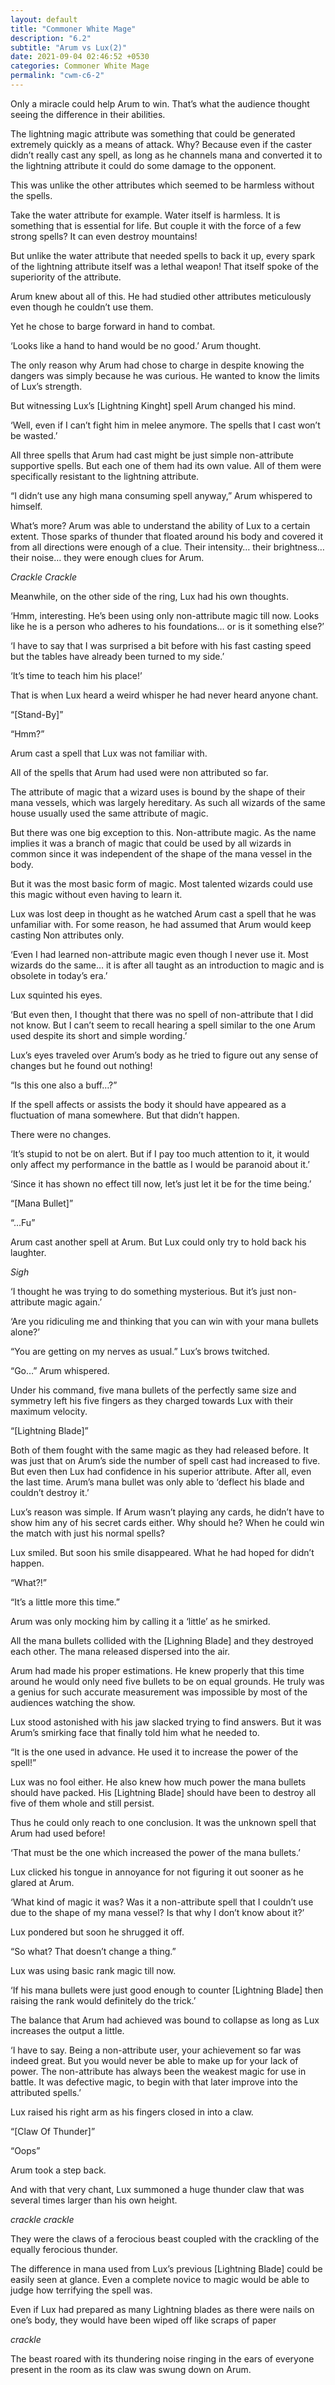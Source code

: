 ```yaml
---
layout: default
title: "Commoner White Mage"
description: "6.2"
subtitle: "Arum vs Lux(2)"
date: 2021-09-04 02:46:52 +0530
categories: Commoner White Mage
permalink: "cwm-c6-2"
---
```


Only a miracle could help Arum to win. That’s what the audience thought seeing the difference in their abilities.

The lightning magic attribute was something that could be generated extremely quickly as a means of attack. Why? Because even if the caster didn’t really cast any spell, as long as he channels mana and converted it to the lightning attribute it could do some damage to the opponent.

This was unlike the other attributes which seemed to be harmless without the spells.

Take the water attribute for example. Water itself is harmless. It is something that is essential for life. But couple it with the force of a few strong spells? It can even destroy mountains!

But unlike the water attribute that needed spells to back it up, every spark of the lightning attribute itself was a lethal weapon! That itself spoke of the superiority of the attribute.

Arum knew about all of this. He had studied other attributes meticulously even though he couldn’t use them.

Yet he chose to barge forward in hand to combat.

‘Looks like a hand to hand would be no good.’ Arum thought.

The only reason why Arum had chose to charge in despite knowing the dangers was simply because he was curious. He wanted to know the limits of Lux’s strength.

But witnessing Lux’s [Lightning Kinght] spell Arum changed his mind.

‘Well, even if I can’t fight him in melee anymore. The spells that I cast won’t be wasted.’ 

All three spells that Arum had cast might be just simple non-attribute supportive spells. But each one of them had its own value. All of them were specifically resistant to the lightning attribute.

“I didn’t use any high mana consuming spell anyway,” Arum whispered to himself.

What’s more? Arum was able to understand the ability of Lux to a certain extent. Those sparks of thunder that floated around his body and covered it from all directions were enough of a clue. Their intensity… their brightness… their noise… they were enough clues for Arum.

*Crackle* *Crackle*

Meanwhile, on the other side of the ring, Lux had his own thoughts.

‘Hmm, interesting. He’s been using only non-attribute magic till now. Looks like he is a person who adheres to his foundations… or is it something else?’

‘I have to say that I was surprised a bit before with his fast casting speed but the tables have already been turned to my side.’

‘It’s time to teach him his place!’

That is when Lux heard a weird whisper he had never heard anyone chant.

“[Stand-By]”

“Hmm?”

Arum cast a spell that Lux was not familiar with.

All of the spells that Arum had used were non attributed so far.

The attribute of magic that a wizard uses is bound by the shape of their mana vessels, which was largely hereditary. As such all wizards of the same house usually used the same attribute of magic.

But there was one big exception to this. Non-attribute magic. As the name implies it was a branch of magic that could be used by all wizards in common since it was independent of the shape of the mana vessel in the body.

But it was the most basic form of magic. Most talented wizards could use this magic without even having to learn it.

Lux was lost deep in thought as he watched Arum cast a spell that he was unfamiliar with. For some reason, he had assumed that Arum would keep casting Non attributes only.

‘Even I had learned non-attribute magic even though I never use it. Most wizards do the same… it is after all taught as an introduction to magic and is obsolete in today’s era.’ 

Lux squinted his eyes.

‘But even then, I thought that there was no spell of non-attribute that I did not know. But I can’t seem to recall hearing a spell similar to the one Arum used despite its short and simple wording.’ 

Lux’s eyes traveled over Arum’s body as he tried to figure out any sense of changes but he found out nothing!

“Is this one also a buff…?”

If the spell affects or assists the body it should have appeared as a fluctuation of mana somewhere. But that didn’t happen. 

There were no changes.

‘It’s stupid to not be on alert. But if I pay too much attention to it, it would only affect my performance in the battle as I would be paranoid about it.’ 

‘Since it has shown no effect till now, let’s just let it be for the time being.’

“[Mana Bullet]”

“…Fu” 

Arum cast another spell at Arum. But Lux could only try to hold back his laughter.

*Sigh*

‘I thought he was trying to do something mysterious. But it’s just non-attribute magic again.’

‘Are you ridiculing me and thinking that you can win with your mana bullets alone?’

“You are getting on my nerves as usual.” Lux’s brows twitched.

“Go…” Arum whispered.

Under his command, five mana bullets of the perfectly same size and symmetry left his five fingers as they charged towards Lux with their maximum velocity.

“[Lightning Blade]”

Both of them fought with the same magic as they had released before. It was just that on Arum’s side the number of spell cast had increased to five. But even then Lux had confidence in his superior attribute. After all, even the last time. Arum’s mana bullet was only able to ‘deflect his blade and couldn’t destroy it.’

Lux’s reason was simple. If Arum wasn’t playing any cards, he didn’t have to show him any of his secret cards either. Why should he? When he could win the match with just his normal spells?

Lux smiled. But soon his smile disappeared. What he had hoped for didn’t happen.

“What?!”

“It’s a little more this time.”

Arum was only mocking him by calling it a ‘little’ as he smirked.

All the mana bullets collided with the [Lighning Blade] and they destroyed each other. The mana released dispersed into the air.

Arum had made his proper estimations. He knew properly that this time around he would only need five bullets to be on equal grounds. He truly was a genius for such accurate measurement was impossible by most of the audiences watching the show.

Lux stood astonished with his jaw slacked trying to find answers. But it was Arum’s smirking face that finally told him what he needed to.

“It is the one used in advance. He used it to increase the power of the spell!”

Lux was no fool either. He also knew how much power the mana bullets should have packed. His [Lightning Blade] should have been to destroy all five of them whole and still persist.

Thus he could only reach to one conclusion. It was the unknown spell that Arum had used before!

‘That must be the one which increased the power of the mana bullets.’

Lux clicked his tongue in annoyance for not figuring it out sooner as he glared at Arum.

‘What kind of magic it was? Was it a non-attribute spell that I couldn’t use due to the shape of my mana vessel? Is that why I don’t know about it?’

Lux pondered but soon he shrugged it off.

“So what? That doesn’t change a thing.”

Lux was using basic rank magic till now. 

‘If his mana bullets were just good enough to counter [Lightning Blade] then raising the rank would definitely do the trick.’

The balance that Arum had achieved was bound to collapse as long as Lux increases the output a little.

‘I have to say. Being a non-attribute user, your achievement so far was indeed great. But you would never be able to make up for your lack of power. The non-attribute has always been the weakest magic for use in battle. It was defective magic, to begin with that later improve into the attributed spells.’

Lux raised his right arm as his fingers closed in into a claw.

“[Claw Of Thunder]”

“Oops” 

Arum took a step back.

And with that very chant, Lux summoned a huge thunder claw that was several times larger than his own height.

*crackle* *crackle*

They were the claws of a ferocious beast coupled with the crackling of the equally ferocious thunder.

The difference in mana used from Lux’s previous [Lightning Blade] could be easily seen at glance. Even a complete novice to magic would be able to judge how terrifying the spell was.

Even if Lux had prepared as many Lightning blades as there were nails on one’s body, they would have been wiped off like scraps of paper

*crackle*

The beast roared with its thundering noise ringing in the ears of everyone present in the room as its claw was swung down on Arum.